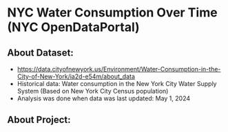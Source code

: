 # NYC Water Consumption Over Time (NYC OpenDataPortal)

## About Dataset:
- https://data.cityofnewyork.us/Environment/Water-Consumption-in-the-City-of-New-York/ia2d-e54m/about_data
- Historical data: Water consumption in the New York City Water Supply System (Based on New York City Census population)
- Analysis was done when data was last updated: May 1, 2024

## About Project:

